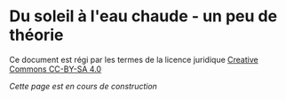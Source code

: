 # Du soleil à l'eau chaude - un peu de théorie

Ce document est régi par les termes de la licence juridique [Creative Commons CC-BY-SA 4.0](https://creativecommons.org/licenses/by-sa/4.0/deed.fr) 



*Cette page est en cours de construction*



